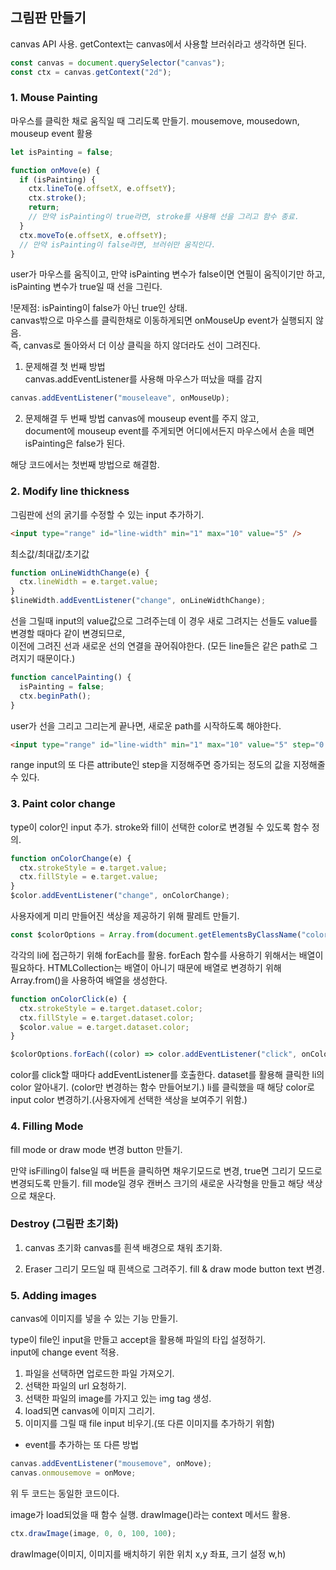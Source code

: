 ## 그림판 만들기

canvas API 사용.
getContext는 canvas에서 사용할 브러쉬라고 생각하면 된다.

```javascript
const canvas = document.querySelector("canvas");
const ctx = canvas.getContext("2d");
```

### 1. Mouse Painting

마우스를 클릭한 채로 움직일 때 그리도록 만들기.
mousemove, mousedown, mouseup event 활용

```javascript
let isPainting = false;

function onMove(e) {
  if (isPainting) {
    ctx.lineTo(e.offsetX, e.offsetY);
    ctx.stroke();
    return;
    // 만약 isPainting이 true라면, stroke를 사용해 선을 그리고 함수 종료.
  }
  ctx.moveTo(e.offsetX, e.offsetY);
  // 만약 isPainting이 false라면, 브러쉬만 움직인다.
}
```

user가 마우스를 움직이고,
만약 isPainting 변수가 false이면 연필이 움직이기만 하고,
isPainting 변수가 true일 때 선을 그린다.

!문제점: isPainting이 false가 아닌 true인 상태.  
canvas밖으로 마우스를 클릭한채로 이동하게되면 onMouseUp event가 실행되지 않음.  
즉, canvas로 돌아와서 더 이상 클릭을 하지 않더라도 선이 그려진다.

1. 문제해결 첫 번째 방법  
   canvas.addEventListener를 사용해 마우스가 떠났을 때를 감지

```javascript
canvas.addEventListener("mouseleave", onMouseUp);
```

2. 문제해결 두 번째 방법
   canvas에 mouseup event를 주지 않고,  
   document에 mouseup event를 주게되면 어디에서든지 마우스에서 손을 떼면 isPainting은 false가 된다.

해당 코드에서는 첫번째 방법으로 해결함.

### 2. Modify line thickness

그림판에 선의 굵기를 수정할 수 있는 input 추가하기.

```html
<input type="range" id="line-width" min="1" max="10" value="5" />
```

최소값/최대값/초기값

```javascript
function onLineWidthChange(e) {
  ctx.lineWidth = e.target.value;
}
$lineWidth.addEventListener("change", onLineWidthChange);
```

선을 그릴때 input의 value값으로 그려주는데 이 경우 새로 그려지는 선들도 value를 변경할 때마다 같이 변경되므로,  
이전에 그려진 선과 새로운 선의 연결을 끊어줘야한다.
(모든 line들은 같은 path로 그려지기 때문이다.)

```javascript
function cancelPainting() {
  isPainting = false;
  ctx.beginPath();
}
```

user가 선을 그리고 그리는게 끝나면, 새로운 path를 시작하도록 해야한다.

```html
<input type="range" id="line-width" min="1" max="10" value="5" step="0.5" />
```

range input의 또 다른 attribute인 step을 지정해주면 증가되는 정도의 값을 지정해줄 수 있다.

### 3. Paint color change

type이 color인 input 추가.
stroke와 fill이 선택한 color로 변경될 수 있도록 함수 정의.

```javascript
function onColorChange(e) {
  ctx.strokeStyle = e.target.value;
  ctx.fillStyle = e.target.value;
}
$color.addEventListener("change", onColorChange);
```

사용자에게 미리 만들어진 색상을 제공하기 위해 팔레트 만들기.

```javascript
const $colorOptions = Array.from(document.getElementsByClassName("color-option"));
```

각각의 li에 접근하기 위해 forEach를 활용.
forEach 함수를 사용하기 위해서는 배열이 필요하다.
HTMLCollection는 배열이 아니기 때문에 배열로 변경하기 위해 Array.from()을 사용하여 배열을 생성한다.

```javascript
function onColorClick(e) {
  ctx.strokeStyle = e.target.dataset.color;
  ctx.fillStyle = e.target.dataset.color;
  $color.value = e.target.dataset.color;
}

$colorOptions.forEach((color) => color.addEventListener("click", onColorClick));
```

color를 click할 때마다 addEventListener를 호출한다.
dataset를 활용해 클릭한 li의 color 알아내기.
(color만 변경하는 함수 만들어보기.)
li를 클릭했을 때 해당 color로 input color 변경하기.(사용자에게 선택한 색상을 보여주기 위함.)

### 4. Filling Mode

fill mode or draw mode 변경 button 만들기.

만약 isFilling이 false일 때 버튼을 클릭하면 채우기모드로 변경, true면 그리기 모드로 변경되도록 만들기.
fill mode일 경우 캔버스 크기의 새로운 사각형을 만들고 해당 색상으로 채운다.

### Destroy (그림판 초기화)

1. canvas 초기화
   canvas를 흰색 배경으로 채워 초기화.

2. Eraser
   그리기 모드일 때 흰색으로 그려주기. fill & draw mode button text 변경.

### 5. Adding images

canvas에 이미지를 넣을 수 있는 기능 만들기.

type이 file인 input을 만들고 accept을 활용해 파일의 타입 설정하기.  
input에 change event 적용.

1. 파일을 선택하면 업로드한 파일 가져오기.
2. 선택한 파일의 url 요청하기.
3. 선택한 파일의 image를 가지고 있는 img tag 생성.
4. load되면 canvas에 이미지 그리기.
5. 이미지를 그릴 때 file input 비우기.(또 다른 이미지를 추가하기 위함)

- event를 추가하는 또 다른 방법

```javascript
canvas.addEventListener("mousemove", onMove);
canvas.onmousemove = onMove;
```

위 두 코드는 동일한 코드이다.

image가 load되었을 때 함수 실행.
drawImage()라는 context 메서드 활용.

```javascript
ctx.drawImage(image, 0, 0, 100, 100);
```

drawImage(이미지, 이미지를 배치하기 위한 위치 x,y 좌표, 크기 설정 w,h)

